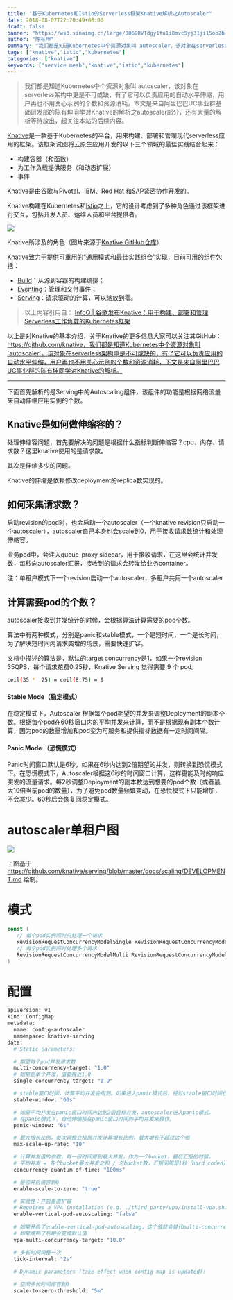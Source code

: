 ```yaml
---
title: "基于Kubernetes和Istio的Serverless框架Knative解析之Autoscaler"
date: 2018-08-07T22:20:49+08:00
draft: false
banner: "https://ws3.sinaimg.cn/large/0069RVTdgy1fu1i0mvc5yj31ji15ob2b.jpg"
author: "陈有坤"
summary: "我们都是知道Kubernetes中个资源对象叫 autoscaler，该对象在serverless架构中更是不可或缺，有了它可以负责应用的自动水平伸缩，用户再也不用关心示例的个数和资源消耗，本文是来自阿里巴巴UC事业群基础研发部的陈有坤同学对Knative的解析之autoscaler部分。"
tags: ["knative","istio","kubernetes"]
categories: ["knative"]
keywords: ["service mesh","knative","istio","kubernetes"]
---
```


> 我们都是知道Kubernetes中个资源对象叫 autoscaler，该对象在serverless架构中更是不可或缺，有了它可以负责应用的自动水平伸缩，用户再也不用关心示例的个数和资源消耗，本文是来自阿里巴巴UC事业群基础研发部的陈有坤同学对Knative的解析之autoscaler部分，还有大量的解析等待放出，起关注本站的后续内容。

[Knative](https://github.com/knative)是一款基于Kubernetes的平台，用来构建、部署和管理现代serverless应用的框架。该框架试图将云原生应用开发的以下三个领域的最佳实践结合起来：

- 构建容器（和函数）
- 为工作负载提供服务（和动态扩展）
- 事件

Knative是由谷歌与[Pivotal](https://content.pivotal.io/blog/knative-powerful-building-blocks-for-a-portable-function-platform)、[IBM](https://www.ibm.com/blogs/cloud-computing/2018/07/24/ibm-cloud-google-knative-serverless/)、[Red Hat](https://blog.openshift.com/state-of-serverless-in-kubernetes-knative-and-openshift-cloud-functions/) 和[SAP](https://blogs.sap.com/?p=696354)紧密协作开发的。 

Knative构建在Kubernetes和[Istio](https://istio.io/)之上，它的设计考虑到了多种角色通过该框架进行交互，包括开发人员、运维人员和平台提供者。

![](https://ws1.sinaimg.cn/large/0069RVTdgy1fu1er29srhj30ws0mpgo9.jpg)

Knative所涉及的角色（图片来源于[Knative GitHub仓库](https://github.com/knative/docs/)）

Knative致力于提供可重用的“通用模式和最佳实践组合”实现，目前可用的组件包括：

- [Build](https://github.com/knative/build)：从源到容器的构建编排；
- [Eventing](https://github.com/knative/eventing)：管理和交付事件；
- [Serving](https://github.com/knative/serving)：请求驱动的计算，可以缩放到零。

> 以上内容引用自： [InfoQ | 谷歌发布Knative：用于构建、部署和管理Serverless工作负载的Kubernetes框架](http://www.infoq.com/cn/news/2018/07/knative-kubernetes-serverless)

以上是对Knative的基本介绍，关于Knative的更多信息大家可以关注其GitHub：https://github.com/knative，我们都是知道Kubernetes中个资源对象叫`autoscaler`，该对象在serverless架构中是不可或缺的，有了它可以负责应用的自动水平伸缩，用户再也不用关心示例的个数和资源消耗，下文是来自阿里巴巴UC事业群的陈有坤同学对Knative的解析。

------

下面首先解析的是Serving中的Autoscaling组件，该组件的功能是根据网络流量来自动伸缩应用实例的个数。

## Knative是如何做伸缩容的？

处理伸缩容问题，首先要解决的问题是根据什么指标判断伸缩容？cpu、内存、请求数？这里knative使用的是请求数。

其次是伸缩多少的问题。

Knative的伸缩是依赖修改deployment的replica数实现的。

## 如何采集请求数？

启动revision的pod时，也会启动一个autoscaler（一个knative revision只启动一个autoscaler），autoscaler自己本身也会scale到0，用于接收请求数统计和处理伸缩容。

业务pod中，会注入queue-proxy sidecar，用于接收请求，在这里会统计并发数，每秒向autoscaler汇报，接收到的请求会转发给业务container。

注：单租户模式下一个revision启动一个autoscaler，多租户共用一个autoscaler

## 计算需要pod的个数？

autoscaler接收到并发统计的时候，会根据算法计算需要的pod个数。

算法中有两种模式，分别是panic和stable模式，一个是短时间，一个是长时间，为了解决短时间内请求突增的场景，需要快速扩容。

[文档中描述](https://github.com/knative/docs/blob/master/serving/samples/autoscale-go/README.md#algorithm)的算法是，默认的target concurrency是1，如果一个revision 35QPS，每个请求花费0.25秒，Knative Serving 觉得需要 9 个 pod。  

```bash
ceil(35 * .25) = ceil(8.75) = 9
```

#### Stable Mode（稳定模式）

在稳定模式下，Autoscaler 根据每个pod期望的并发来调整Deployment的副本个数。根据每个pod在60秒窗口内的平均并发来计算，而不是根据现有副本个数计算，因为pod的数量增加和pod变为可服务和提供指标数据有一定时间间隔。

#### Panic Mode （恐慌模式）

Panic时间窗口默认是6秒，如果在6秒内达到2倍期望的并发，则转换到恐慌模式下。在恐慌模式下，Autoscaler根据这6秒的时间窗口计算，这样更能及时的响应突发的流量请求。每2秒调整Deployment的副本数达到想要的pod个数（或者最大10倍当前pod的数量），为了避免pod数量频繁变动，在恐慌模式下只能增加，不会减少。60秒后会恢复回稳定模式。

# autoscaler单租户图

![](https://ws3.sinaimg.cn/large/0069RVTdgy1fu1g19gvitj31kw13agrp.jpg)

上图基于 https://github.com/knative/serving/blob/master/docs/scaling/DEVELOPMENT.md 绘制。

# 模式

```go
const (
   // 每个pod实例同时只处理一个请求
   RevisionRequestConcurrencyModelSingle RevisionRequestConcurrencyModelType = "Single"
   // 每个pod实例同时处理多个请求
   RevisionRequestConcurrencyModelMulti RevisionRequestConcurrencyModelType = "Multi"
)
```

# 配置

```bash
apiVersion: v1
kind: ConfigMap
metadata:
  name: config-autoscaler
  namespace: knative-serving
data:
  # Static parameters:

  # 期望每个pod并发请求数
  multi-concurrency-target: "1.0"
  # 如果是单个并发，值要接近1.0
  single-concurrency-target: "0.9"

  # stable窗口时间，计算平均并发会用到。如果进入panic模式后，经过stable窗口时间也会恢复stable
  stable-window: "60s"

  # 如果平均并发在panic窗口时间内达到2倍目标并发，autoscaler进入panic模式。
  # 在panic模式下，自动伸缩按在panic窗口时间的平均并发来操作。
  panic-window: "6s"

  # 最大增长比例，每次调整会根据并发计算增长比例，最大增长不超过这个值
  max-scale-up-rate: "10"

  # 计算并发值的参数，每一段时间得到最大并发，作为一个bucket，最后汇报的时候，
  # 平均并发 = 各个bucket最大并发之和 / 总bucket数，汇报间隔是1秒（hard coded）
  concurrency-quantum-of-time: "100ms"

  # 是否开启缩容到0
  enable-scale-to-zero: "true"

  # 实验性：开启垂直扩容
  # Requires a VPA installation (e.g. ./third_party/vpa/install-vpa.sh)
  enable-vertical-pod-autoscaling: "false"
 
  # 如果开启了enable-vertical-pod-autoscaling，这个值就会替代multi-concurrency-target，
  # 如果成熟了后期会变成默认值
  vpa-multi-concurrency-target: "10.0"

  # 多长时间调整一次
  tick-interval: "2s"
  
  # Dynamic parameters (take effect when config map is updated):

  # 空闲多长时间缩容到0
  scale-to-zero-threshold: "5m"
```

